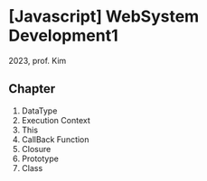 # [Javascript] WebSystem Development1
2023, prof. Kim

## Chapter
01. DataType  
02. Execution Context  
03. This  
04. CallBack Function  
05. Closure  
06. Prototype  
07. Class  